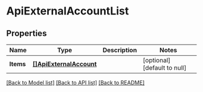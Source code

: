 # ApiExternalAccountList

## Properties
Name | Type | Description | Notes
------------ | ------------- | ------------- | -------------
**Items** | [**[]ApiExternalAccount**](ApiExternalAccount.md) |  | [optional] [default to null]

[[Back to Model list]](../README.md#documentation-for-models) [[Back to API list]](../README.md#documentation-for-api-endpoints) [[Back to README]](../README.md)



